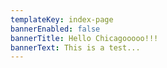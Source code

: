 ```yaml
---
templateKey: index-page
bannerEnabled: false
bannerTitle: Hello Chicagooooo!!!
bannerText: This is a test...
---
```


